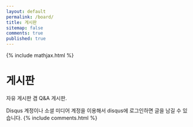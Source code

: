 ```yaml
---
layout: default
permalink: /board/
title: 게시판
sitemap: false
comments: true
published: true
---
```

{% include mathjax.html %}
# 게시판
자유 게시판 겸 Q&A 게시판.

Disqus 계정이나 소셜 미디어 계정을 이용해서 disqus에 로그인하면 글을 남길 수 있습니다.
{% include comments.html %}
